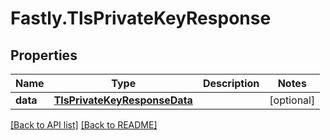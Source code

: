 # Fastly.TlsPrivateKeyResponse

## Properties

Name | Type | Description | Notes
------------ | ------------- | ------------- | -------------
**data** | [**TlsPrivateKeyResponseData**](TlsPrivateKeyResponseData.md) |  | [optional] 


[[Back to API list]](../../README.md#endpoints) [[Back to README]](../../README.md)
